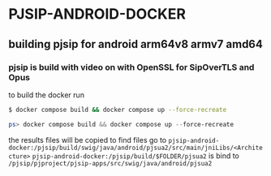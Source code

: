 # PJSIP-ANDROID-DOCKER
## building pjsip for android arm64v8 armv7 amd64

### pjsip is build with video on with OpenSSL for SipOverTLS and Opus

to build the docker run
```bash
$ docker compose build && docker compose up --force-recreate 
```

```powershell
ps> docker compose build && docker compose up --force-recreate 
```

the results files will be copied
to find files go to `pjsip-android-docker:/pjsip/build/swig/java/android/pjsua2/src/main/jniLibs/<Architecture>`
`pjsip-android-docker:/pjsip/build/$FOLDER/pjsua2` is bind to `/pjsip/pjproject/pjsip-apps/src/swig/java/android/pjsua2`


